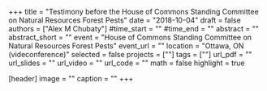 +++
title = "Testimony before the House of Commons Standing Committee on Natural Resources Forest Pests"
date = "2018-10-04"
draft = false
authors = ["Alex M Chubaty"]
#time_start = ""
#time_end = ""
abstract = ""
abstract_short = ""
event = "House of Commons Standing Committee on Natural Resources Forest Pests"
event_url = ""
location = "Ottawa, ON (videconference)"
selected = false
projects = [""]
tags = [""]
url_pdf = ""
url_slides = ""
url_video = ""
url_code = ""
math = false
highlight = true

[header]
image = ""
caption = ""
+++
